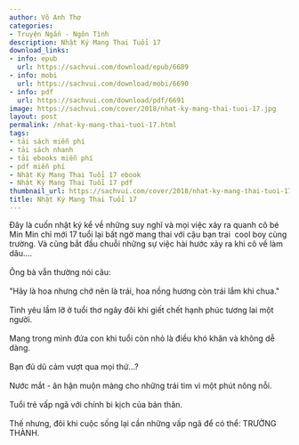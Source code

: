 ```yaml
---
author: Võ Anh Thơ
categories:
- Truyện Ngắn - Ngôn Tình
description: Nhật Ký Mang Thai Tuổi 17
download_links:
- info: epub
  url: https://sachvui.com/download/epub/6689
- info: mobi
  url: https://sachvui.com/download/mobi/6690
- info: pdf
  url: https://sachvui.com/download/pdf/6691
image: https://sachvui.com/cover/2018/nhat-ky-mang-thai-tuoi-17.jpg
layout: post
permalink: /nhat-ky-mang-thai-tuoi-17.html
tags:
- tải sách miễn phí
- tải sách nhanh
- tải ebooks miễn phí
- pdf miễn phí
- Nhật Ký Mang Thai Tuổi 17 ebook
- Nhật Ký Mang Thai Tuổi 17 pdf
thumbnail_url: https://sachvui.com/cover/2018/nhat-ky-mang-thai-tuoi-17.jpg
title: Nhật Ký Mang Thai Tuổi 17
---
```


 <div class="item-desc text-justify"> <p>Đây là cuốn nhật ký kể về những suy nghĩ và mọi việc xảy ra quanh cô bé Min Min chỉ mới 17 tuổi lại bất ngờ mang thai với cậu bạn trai  cool boy cùng trường. Và cũng bắt đầu chuỗi những sự việc hài hước xảy ra khi cô về làm dâu.... <br><br>Ông bà vẫn thường nói câu:<br><br>"Hãy là hoa nhưng chớ nên là trái, hoa nồng hương còn trái lắm khi chua."<br><br>Tình yêu lầm lỡ ở tuổi thơ ngây đôi khi giết chết hạnh phúc tương lai một người.<br><br>Mang trong mình đứa con khi tuổi còn nhỏ là điều khó khăn và không dễ dàng.<br><br>Bạn đủ dũ cảm vượt qua mọi thứ...?<br><br>Nước mắt - ân hận muộn màng cho những trái tim vì một phút nông nỗi.<br><br>Tuổi trẻ vấp ngã với chính bi kịch của bản thân.<br><br>Thế nhưng, đôi khi cuộc sống lại cần những vấp ngã để có thể: TRƯỞNG THÀNH.</p> </div>